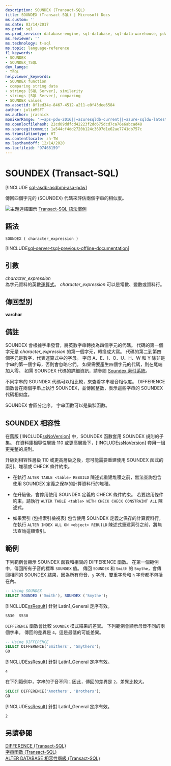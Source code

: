 ```yaml
---
description: SOUNDEX (Transact-SQL)
title: SOUNDEX (Transact-SQL) | Microsoft Docs
ms.custom: ''
ms.date: 03/14/2017
ms.prod: sql
ms.prod_service: database-engine, sql-database, sql-data-warehouse, pdw
ms.reviewer: ''
ms.technology: t-sql
ms.topic: language-reference
f1_keywords:
- SOUNDEX
- SOUNDEX_TSQL
dev_langs:
- TSQL
helpviewer_keywords:
- SOUNDEX function
- comparing string data
- strings [SQL Server], similarity
- strings [SQL Server], comparing
- SOUNDEX values
ms.assetid: 8f1ed34e-8467-4512-a211-e0f43dee6584
author: julieMSFT
ms.author: jrasnick
monikerRange: '>=aps-pdw-2016||=azuresqldb-current||=azure-sqldw-latest||>=sql-server-2016||>=sql-server-linux-2017||=azuresqldb-mi-current'
ms.openlocfilehash: 22cd09ddfcd42223f2dd675dcd7ca76e6abcad48
ms.sourcegitcommit: 1a544cf4dd2720b124c3697d1e62ae7741db757c
ms.translationtype: HT
ms.contentlocale: zh-TW
ms.lasthandoff: 12/14/2020
ms.locfileid: "97468159"
---
```

# <a name="soundex-transact-sql"></a>SOUNDEX (Transact-SQL)
[!INCLUDE [sql-asdb-asdbmi-asa-pdw](../../includes/applies-to-version/sql-asdb-asdbmi-asa-pdw.md)]

  傳回四個字元的 (SOUNDEX) 代碼來評估兩個字串的相似度。  
  
 ![主題連結圖示](../../database-engine/configure-windows/media/topic-link.gif "主題連結圖示") [Transact-SQL 語法慣例](../../t-sql/language-elements/transact-sql-syntax-conventions-transact-sql.md)  
  
## <a name="syntax"></a>語法  
  
```syntaxsql
SOUNDEX ( character_expression )  
```  
  
[!INCLUDE[sql-server-tsql-previous-offline-documentation](../../includes/sql-server-tsql-previous-offline-documentation.md)]

## <a name="arguments"></a>引數
 *character_expression*  
 為字元資料的英數[運算式](../../t-sql/language-elements/expressions-transact-sql.md)。 *character_expression* 可以是常數、變數或資料行。  
  
## <a name="return-types"></a>傳回型別  
 **varchar**  
  
## <a name="remarks"></a>備註  
 SOUNDEX 會根據字串發音，將英數字串轉換為四個字元的代碼。 代碼的第一個字元是 *character_expression* 的第一個字元，轉換成大寫。 代碼的第二到第四個字元是數字，代表運算式中的字母。 字母 A、E、I、O、U、H、W 和 Y 除非是字串的第一個字母，否則會忽略它們。 如果需要產生四個字元的代碼，則在尾端加入零。 如需 SOUNDEX 代碼的詳細資訊，請參閱 [Soundex 索引系統](https://www.archives.gov/research/census/soundex.html)。  
  
 不同字串的 SOUNDEX 代碼可以相比較，來查看字串發音相似度。 DIFFERENCE 函數會在兩個字串上執行 SOUNDEX，並傳回整數，表示這些字串的 SOUNDEX 代碼相似度。  
  
 SOUNDEX 會區分定序。 字串函數可以是巢狀函數。  
  
## <a name="soundex-compatibility"></a>SOUNDEX 相容性  
 在舊版 [!INCLUDE[ssNoVersion](../../includes/ssnoversion-md.md)] 中，SOUNDEX 函數套用 SOUNDEX 規則的子集。 在資料庫相容性層級 110 或更高層級下，[!INCLUDE[ssNoVersion](../../includes/ssnoversion-md.md)] 套用一組更完整的規則。  
  
 升級到相容性層級 110 或更高層級之後，您可能需要重建使用 SOUNDEX 函式的索引、堆積或 CHECK 條件約束。  
  
-   在執行 `ALTER TABLE <table> REBUILD` 陳述式重建堆積之前，無法查詢包含使用 SOUNDEX 定義之保存的計算資料行的堆積。  
  
-   在升級後，會停用使用 SOUNDEX 定義的 CHECK 條件約束。 若要啟用條件約束，請執行 `ALTER TABLE <table> WITH CHECK CHECK CONSTRAINT ALL` 陳述式。  
  
-   如果索引 (包括索引檢視表) 包含使用 SOUNDEX 定義之保存的計算資料行，在執行 `ALTER INDEX ALL ON <object> REBUILD` 陳述式重建索引之前，將無法查詢這類索引。  
  
## <a name="examples"></a>範例  
 下列範例會顯示 SOUNDEX 函數和相關的 DIFFERENCE 函數。 在第一個範例中，傳回所有子音的標準 `SOUNDEX` 值。 傳回 `SOUNDEX` 和 `Smith` 的 `Smythe`，會傳回相同的 SOUNDEX 結果，因為所有母音、`y` 字母、雙重字母和 `h` 字母都不包括在內。  
  
```sql
-- Using SOUNDEX  
SELECT SOUNDEX ('Smith'), SOUNDEX ('Smythe');  
```  
  
 [!INCLUDE[ssResult](../../includes/ssresult-md.md)] 針對 Latin1_General 定序有效。  
  
```  
S530  S530    
```  
  
 `DIFFERENCE` 函數會比較 `SOUNDEX` 模式結果的差異。 下列範例會顯示母音不同的兩個字串。 傳回的差異是 `4`，這是最低的可能差異。  
  
```sql
-- Using DIFFERENCE  
SELECT DIFFERENCE('Smithers', 'Smythers');  
GO  
```  
  
 [!INCLUDE[ssResult](../../includes/ssresult-md.md)] 針對 Latin1_General 定序有效。  
  
```  
4             
```  
  
 在下列範例中，字串的子音不同；因此，傳回的差異是 `2`，差異比較大。  
  
```sql
SELECT DIFFERENCE('Anothers', 'Brothers');  
GO  
```  
  
 [!INCLUDE[ssResult](../../includes/ssresult-md.md)] 針對 Latin1_General 定序有效。  
  
```  
2             
```  
  
## <a name="see-also"></a>另請參閱  
 [DIFFERENCE &#40;Transact-SQL&#41;](../../t-sql/functions/difference-transact-sql.md)   
 [字串函數 &#40;Transact-SQL&#41;](../../t-sql/functions/string-functions-transact-sql.md)   
 [ALTER DATABASE 相容性層級 &#40;Transact-SQL&#41;](../../t-sql/statements/alter-database-transact-sql-compatibility-level.md)  
  
  

